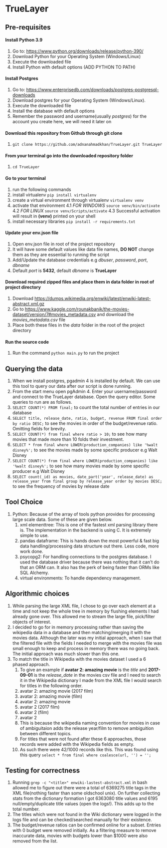 # TrueLayer

## Pre-requisites

#### Install Python 3.9
1. Go to: https://www.python.org/downloads/release/python-390/
2. Download Python for your Operating System (Windows/Linux)
3. Execute the downloaded file
4. Install Python with default options (ADD PYTHON TO PATH)

#### Install Postgres
1. Go to: https://www.enterprisedb.com/downloads/postgres-postgresql-downloads
2. Download postgres for your Operating System (Windows/Linux). 
3. Execute the downloaded file
4. Install the database with default options
5. Remember the password and username(usually _postgres_) for the account you create here, we will need it later on


#### Download this repository from Github through git clone
1. `git clone https://github.com/adnanahmadkhan/TrueLayer.git TrueLayer`


#### From your terminal go into the downloaded repository folder
1. `cd TrueLayer`


#### Go to your terminal
1. run the following commands 
2. install virtualenv `pip install virtualenv`
3. create a virtual environment through virtualenv `virtualenv venv`
4. activate that environment 
	4.1 *FOR WINDOWS* `source venv/bin/activate`  
	4.2 *FOR LINUX*  `source venv/Scripts/activate`
	4.3 Successful activation will result in **(venv)** printed on your shell
5. install necessary libraries `pip install -r requirements.txt`


#### Update your env.json file
1. Open env.json file in root of the project repository
2. It will have some default values like data file names, **DO NOT** change them as they are essential to running the script
3. Add/Update the database credentials e.g _dbuser_, _password_, _port_, _dbname_
4. Default _port_ is **5432**, default _dbname_ is **TrueLayer**


#### Download required zipped files and place them in data folder in root of project directory
1. Download https://dumps.wikimedia.org/enwiki/latest/enwiki-latest-abstract.xml.gz
2. Go to https://www.kaggle.com/rounakbanik/the-movies-dataset/version/7#movies_metadata.csv and download the _movies_metadata.csv_ file
3. Place both these files in the *_data_* folder in the root of the project directory


#### Run the source code
1. Run the command `python main.py` to run the project




## Querying the data
1. When we install postgres, pgadmin 4 is installed by default. We can use this tool to query our data after our script is done running. 
2. From the start menu open pgAdmin 4. Enter your username/password and connect to the TrueLayer database. Open the query editor. Some queries to run are as follows.
3. `SELECT COUNT(*) FROM final;` to count the total number of entries in our database
4. `SELECT title, release_date, ratio, budget, revenue FROM final order by ratio DESC;` to see the movies in order of the budget/revenue ratio. Omitting fields for brevity.
5. `SELECT COUNT(*) from final where ratio > 10;` to see how many movies that made more than 10 folds their investment.
6. `SELECT * from final where LOWER(production_companies) like '%walt disney%';` to see the movies made by some specific producer e.g Walt Disney
7. `SELECT COUNT(*) from final where LOWER(production_companies) like '%walt disney%';` to see how many movies made by some specific producer e.g Walt Disney
8. `SELECT count(_id) as movies, date_part('year', release_date) as release_year from final group by release_year order by movies DESC;` to see the frequency of movies by release date


## Tool Choice
1. Python: Because of the array of tools python provides for processing large scale data. Some of these are given below.
	1. xml elementtree: This is one of the fastest xml parsing library there is. The implementation in the backend is using C. It is extremely simple to use.
	2. pandas dataframe: This is hands down the most powerful & fast big data handling/processing data structure out there. Less code, more work done.
	3. psycopg2: For handling connections to the postgres database. I used the database driver because there was nothing that it can't do that an ORM can. It also has the perk of being faster than ORMs like SQL Alchemy.
	4. virtual environments: To handle dependency management.


## Algorithmic choices
1. While parsing the large XML file, I chose to go over each element at a time and not keep the whole tree in memory by flushing elements I had already gone over. This allowed me to stream the large file, pick/filter objects of interest.
2. I decided to go for in memory processing rather than saving the wikipedia data in a database and then matching/merging it with the movies data. Although the later was my initial approach, when I saw that the filtered file with the fields I needed to merge with the movies file was small enough to keep and process in memory there was no going back. The initial approach was much slower than this one.
3. To match the title in Wikipedia with the movies dataset I used a 6 phased approach.
	1. To give an example if **avatar 2: amazing movie** is the _title_ and **2017-09-01** is the _release_date_ in the movies csv file and I need to search it in the Wikipedia dictionary I made from the XML file I would search for titles in the following order.
	2. avatar 2: amazing movie (2017 film)
	3. avatar 2: amazing movie (film)
	4. avatar 2: amazing movie
	5. avatar 2 (2017 film)
	6. avatar 2 (film)
	7. avatar 2
	8. This is because the wikipedia naming convention for movies in case of ambiguitaion adds the release year/film to remove ambiguition between different topics. 
	9. For titles that were not found after these 6 approaches, those records were added with the Wikipedia fields as empty. 
	10. As such there were 42/1000 records like this. This was found using this query `select * from final where coalesce(url, '') = '';`


## Testing for correctness
1. Running `grep -c "<title>" enwiki-lastest-abstract.xml` in bash allowed me to figure out there were a total of 6369275 title tags in the XML file(nothing faster than some oldschool unix). On further collecting stats from the dictionary formation I got 6363080 title values and 6195 null/empty/duplicate title values (open the logs!). This adds up to the total number.
2. The titles which were not found in the Wiki dictionary were logged in the logs file and can be checked/searched manually for their existence. 
3. The budget/revenue ratios can be confirmed online for a subset. Entries with 0 budget were removed initially. As a filtering measure to remove inaccurate data, movies with budgets lower than $1000 were also removed from the list. 
